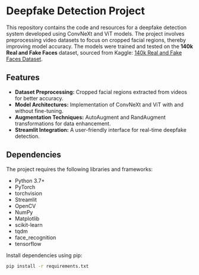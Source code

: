 # Deepfake Detection Project

This repository contains the code and resources for a deepfake detection system developed using ConvNeXt and ViT models. The project involves preprocessing video datasets to focus on cropped facial regions, thereby improving model accuracy. The models were trained and tested on the **140k Real and Fake Faces** dataset, sourced from Kaggle: [140k Real and Fake Faces Dataset](https://www.kaggle.com/datasets/).

## Features

- **Dataset Preprocessing:** Cropped facial regions extracted from videos for better accuracy.  
- **Model Architectures:** Implementation of ConvNeXt and ViT with and without fine-tuning.  
- **Augmentation Techniques:** AutoAugment and RandAugment transformations for data enhancement.  
- **Streamlit Integration:** A user-friendly interface for real-time deepfake detection.

## Dependencies

The project requires the following libraries and frameworks:

- Python 3.7+  
- PyTorch  
- torchvision  
- Streamlit  
- OpenCV  
- NumPy  
- Matplotlib  
- scikit-learn  
- tqdm  
- face_recognition  
- tensorflow  

Install dependencies using pip:

```bash
pip install -r requirements.txt
